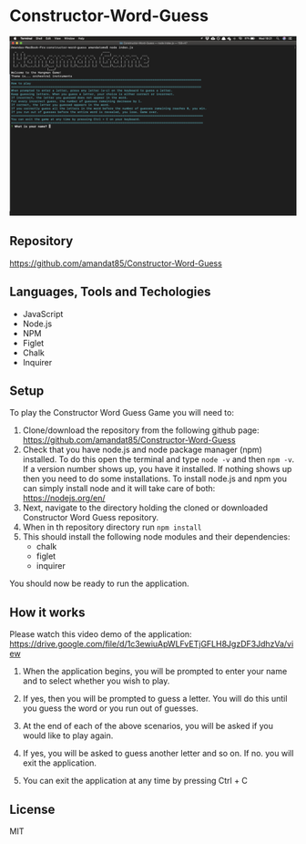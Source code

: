 # Constructor-Word-Guess

![Constructor Word Guess Demo](constructor-word-guess.png)

## Repository 
https://github.com/amandat85/Constructor-Word-Guess

## Languages, Tools and Techologies
* JavaScript
* Node.js
* NPM
* Figlet
* Chalk
* Inquirer

 ## Setup
 To play the Constructor Word Guess Game you will need to:

 1. Clone/download the repository from the following github page: https://github.com/amandat85/Constructor-Word-Guess
 2. Check that you have node.js and node package manager (npm) installed. To do this open the terminal and type `node -v` and then `npm -v`. If a version number shows up, you have it installed. If nothing shows up then you need to do some installations. To install node.js and npm you can simply install node and it will take care of both: https://nodejs.org/en/
 3. Next, navigate to the directory holding the cloned or downloaded Constructor Word Guess repository.
 4. When in th repository directory run `npm install`
 5. This should install the following node modules and their dependencies:
    * chalk
    * figlet
    * inquirer

You should now be ready to run the application.

## How it works

Please watch this video demo of the application: https://drive.google.com/file/d/1c3ewiuApWLFvETjGFLH8JgzDF3JdhzVa/view

1. When the application begins, you will be prompted to enter your name and to select whether you wish to play.

2. If yes, then you will be prompted to guess a letter. You will do this until you guess the word or you run out of guesses.

3. At the end of each of the above scenarios, you will be asked if you would like to play again.

4. If yes, you will be asked to guess another letter and so on. If no. you will exit the application.

5. You can exit the application at any time by pressing Ctrl + C

## License
MIT


